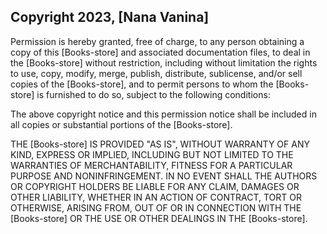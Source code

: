 ## Copyright 2023, [Nana Vanina]

Permission is hereby granted, free of charge, to any person obtaining a copy of this [Books-store] and associated documentation files, to deal in the [Books-store] without restriction, including without limitation the rights to use, copy, modify, merge, publish, distribute, sublicense, and/or sell copies of the [Books-store], and to permit persons to whom the [Books-store] is furnished to do so, subject to the following conditions:

The above copyright notice and this permission notice shall be included in all copies or substantial portions of the [Books-store].

THE [Books-store] IS PROVIDED "AS IS", WITHOUT WARRANTY OF ANY KIND, EXPRESS OR IMPLIED, INCLUDING BUT NOT LIMITED TO THE WARRANTIES OF MERCHANTABILITY, FITNESS FOR A PARTICULAR PURPOSE AND NONINFRINGEMENT. IN NO EVENT SHALL THE AUTHORS OR COPYRIGHT HOLDERS BE LIABLE FOR ANY CLAIM, DAMAGES OR OTHER LIABILITY, WHETHER IN AN ACTION OF CONTRACT, TORT OR OTHERWISE, ARISING FROM, OUT OF OR IN CONNECTION WITH THE [Books-store] OR THE USE OR OTHER DEALINGS IN THE [Books-store].

